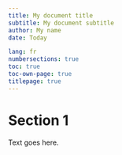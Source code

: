 ```yaml
---
title: My document title
subtitle: My document subtitle
author: My name
date: Today

lang: fr
numbersections: true
toc: true
toc-own-page: true
titlepage: true
---
```


# Section 1

Text goes here.
